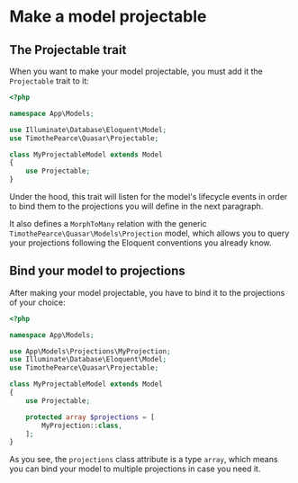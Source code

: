 # Make a model projectable

## The Projectable trait

When you want to make your model projectable, you must add it the `Projectable` trait to it:

```php title="app/Models/MyProjectableModel.php" {6,10}
<?php

namespace App\Models;

use Illuminate\Database\Eloquent\Model;
use TimothePearce\Quasar\Projectable;

class MyProjectableModel extends Model
{
    use Projectable;
}
```

Under the hood, this trait will listen for the model's lifecycle events in order to bind them to the projections you will define in the next paragraph.

It also defines a `MorphToMany` relation with the generic `TimothePearce\Quasar\Models\Projection` model, which allows you to query your projections following the Eloquent conventions you already know.

## Bind your model to projections

After making your model projectable, you have to bind it to the projections of your choice:

```php title="app/Models/MyProjectableModel.php" {5,13,14,15}
<?php

namespace App\Models;

use App\Models\Projections\MyProjection;
use Illuminate\Database\Eloquent\Model;
use TimothePearce\Quasar\Projectable;

class MyProjectableModel extends Model
{
    use Projectable;

    protected array $projections = [
        MyProjection::class,
    ];
}
```

As you see, the `projections` class attribute is a type `array`, which means you can bind your model to multiple projections in case you need it.

